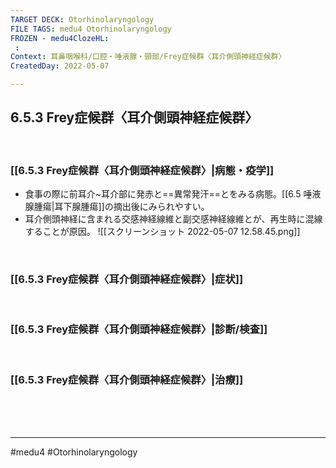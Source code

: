 ```yaml
---
TARGET DECK: Otorhinolaryngology
FILE TAGS: medu4 Otorhinolaryngology
FROZEN - medu4ClozeHL:
 : 
Context: 耳鼻咽喉科/口腔・唾液腺・頸部/Frey症候群〈耳介側頭神経症候群〉
CreatedDay: 2022-05-07

---
```


## 6.5.3 Frey症候群〈耳介側頭神経症候群〉

<br>

### [[6.5.3 Frey症候群〈耳介側頭神経症候群〉|病態・疫学]]
* 食事の際に前耳介~耳介部に発赤と==異常発汗==とをみる病態。[[6.5 唾液腺腫瘍|耳下腺腫瘍]]の摘出後にみられやすい。
* 耳介側頭神経に含まれる交感神経線維と副交感神経線維とが、再生時に混線することが原因。
 ![[スクリーンショット 2022-05-07 12.58.45.png]]
<!--ID: 1651896783474-->


<br>

### [[6.5.3 Frey症候群〈耳介側頭神経症候群〉|症状]]


<br>

### [[6.5.3 Frey症候群〈耳介側頭神経症候群〉|診断/検査]]


<br>

### [[6.5.3 Frey症候群〈耳介側頭神経症候群〉|治療]]


<br><br><br>

---
#medu4 #Otorhinolaryngology 